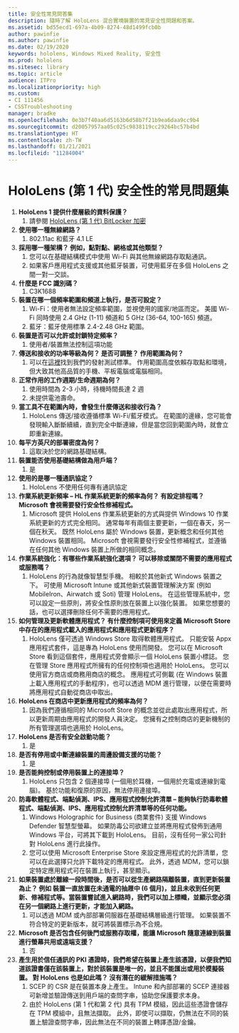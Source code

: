 ```yaml
---
title: 安全性常見問答集
description: 隨時了解 HoloLens 混合實境裝置的常見安全性問題和答案。
ms.assetid: bd55ecd1-697a-4b09-8274-48d1499fcb0b
author: pawinfie
ms.author: pawinfie
ms.date: 02/19/2020
keywords: hololens, Windows Mixed Reality, 安全性
ms.prod: hololens
ms.sitesec: library
ms.topic: article
audience: ITPro
ms.localizationpriority: high
ms.custom:
- CI 111456
- CSSTroubleshooting
manager: bradke
ms.openlocfilehash: 0e3b7f40aa6d5163b6d58b7f21b9ea6daa9cc9b4
ms.sourcegitcommit: d20057957aa05c025c9838119cc29264bc57b4bd
ms.translationtype: HT
ms.contentlocale: zh-TW
ms.lasthandoff: 01/21/2021
ms.locfileid: "11284004"
---
```

# HoloLens (第 1 代) 安全性的常見問題集

1. **HoloLens 1 提供什麼層級的資料保護？**
    1. 請參閱 [HoloLens (第 1 代) BitLocker 加密](hololens1-encryption.md)
1. **使用哪一種無線網路？**
    1. 802.11ac 和藍牙 4.1 LE
1. **採用哪一種架構？  例如，點對點、網格或其他類型？**
    1. 您可以在基礎結構模式中使用 Wi-Fi 與其他無線網路存取點通訊。
    1. 如果客戶應用程式支援或其他藍牙裝置，可使用藍牙在多個 HoloLens 之間一對一交談。
1. **什麼是 FCC 識別碼？**
    1. C3K1688
1. **裝置在哪一個頻率範圍和頻道上執行，是否可設定？**
    1. Wi-Fi：使用者無法設定頻率範圍，並視使用的國家/地區而定。 美國 Wi-Fi 同時使用 2.4 GHz (1-11) 頻道和 5 GHz (36-64, 100-165) 頻道。
    1. 藍牙：藍牙使用標準 2.4-2.48 GHz 範圍。
1. **裝置是否可以允許或封鎖特定頻率？**
    1. 使用者/裝置無法控制這項功能
1. **傳送和接收的功率等級為何？ 是否可調整？ 作用範圍為何？**
    1. 可以在[這裡](https://fccid.io/C3K1688)找到我們的發射測試標準。 作用範圍高度依賴存取點和環境，但大致其他高品質的手機、平板電腦或電腦相同。
1. **正常作用的工作週期/生命週期為何？**
    1. 使用時間為 2-3 小時，待機時間長達 2 週
    1. 未提供電池壽命。
1. **當工具不在範圍內時，會發生什麼傳送和接收行為？**
    1. HoloLens 傳送/接收遵循標準 Wi-Fi/藍牙模式。 在範圍的邊緣，您可能會發現輸入斷斷續續，直到完全中斷連線，但是當您回到範圍內時，就會立即重新連線。
1. **每平方英尺的部署密度為何？**
    1. 這取決於您的網路基礎結構。
1. **裝置能否使用基礎結構做為用戶端？**
    1. 是
1. **使用的是哪一種通訊協定？**
    1. HoloLens 不使用任何專有通訊協定
1. **作業系統更新頻率 – HL 作業系統更新的頻率為何？  有設定排程嗎？  Microsoft 會視需要發行安全性修補程式。**
    1. Microsoft 提供 HoloLens 作業系統更新的方式與提供 Windows 10 作業系統更新的方式完全相同。 通常每年有兩個主要更新，一個在春天，另一個在秋天。 既然 HoloLens 屬於 Windows 裝置，更新概念和任何其他 Windows 裝置相同。 Microsoft 會視需要發行安全性修補程式，並遵循在任何其他 Windows 裝置上所做的相同概念。
1. **作業系統強化：有哪些作業系統強化選項？  可以移除或關閉不需要的應用程式或服務嗎？**
    1. HoloLens 的行為就像智慧型手機。 相較於其他新式 Windows 裝置之下。 可使用 Microsoft Intune 或其他新式裝置管理解決方案 (例如 MobileIron、Airwatch 或 Soti) 管理 HoloLens。 在這些管理系統中，您可以設定一些原則，將安全性原則放在裝置上以強化裝置。 如果您想要的話，也可以選擇刪除任何不需要的應用程式。
1. **如何管理及更新軟體應用程式？ 有什麼控制項可使用來定義 Microsoft Store 中存在的應用程式載入的應用程式和應用程式更新程序？**
    1. HoloLens 僅可透過 Windows Store 取得軟體應用程式。 只能安裝 Appx 應用程式套件，這是專為 HoloLens 使用而開發。 您可以在 Microsoft Store 看到這個套件，應用程式旁會顯示一個 HoloLens 裝置小標誌。 您在管理 Store 應用程式所擁有的任何控制項也適用於 HoloLens。 您可以使用官方商店或商務用商店的概念。 應用程式可側載 (在 Windows 裝置上載入應用程式的手動程序)，也可以透過 MDM 進行管理，以便在需要時將應用程式自動從商店中取出。
1. **HoloLens 在商店中更新應用程式的頻率為何？**
    1. 因為我們遵循相同的 Microsoft Store 的概念並從此處取出應用程式，所以更新周期由應用程式的開發人員決定。 您擁有之控制商店的更新機制的所有管理選項也適用於 HoloLens。
1. **HoloLens 是否有安全啟動功能？**
    1. 是
1. **是否有停用或中斷連線裝置的周邊設備支援的功能？**
    1. 是
1. **是否能夠控制或停用裝置上的連接埠？**
    1. HoloLens 只包含 2 個連接埠 (一個用於耳機，一個用於充電或連線到電腦)。 基於功能和復原的原因，無法停用連接埠。
1. **防毒軟體程式、端點偵測、IPS、應用程式控制允許清單 – 能夠執行防毒軟體程式、端點偵測、IPS、應用程式控制允許清單等的任何功能。**
    1. Windows Holographic for Business (商業套件) 支援 Windows Defender 智慧型螢幕。 如果防毒公司欲建立並將應用程式發佈到通用 Windows 平台，可將其下載到 HoloLens。 目前，沒有任何一家公司針對 HoloLens 進行此操作。
    1. 您可以使用 Microsoft Enterprise Store 來設定應用程式的允許清單，您可以在此選擇只允許下載特定的應用程式。 此外，透過 MDM，您可以鎖定特定應用程式可在裝置上執行，甚至顯示。
1. **如果裝置處於離線一段時間後，是否可以從生產網路隔離裝置，直到更新裝置為止？  例如 裝置一直放置在未通電的抽屜中 (6 個月)，並且未收到任何更新、修補程式等。當裝置嘗試進入網路時，我們可以加上標幟，並顯示您必須在另一個網路上進行更新，才能加入網路。**
    1. 可以透過 MDM 或內部部署伺服器在基礎結構層級進行管理。 如果裝置不符合特定的更新版本，就可將裝置標示為不合規。
1. **Microsoft 是否包含任何後門或服務存取權，能讓 Microsoft 隨意連線到裝置進行螢幕共用或遠端支援？**
    1. 否
1. **產生用於信任通訊的 PKI 憑證時，我們希望在裝置上產生該憑證，以便我們知道該證書僅在該裝置上，對於該裝置是唯一的，並且不能匯出或用於模擬裝置。 對 HoloLens 也是如此嗎？ 沒有潛在的緩解措施嗎？**
    1. SCEP 的 CSR 是在裝置本身上產生。 Intune 和內部部署的 SCEP 連接器可新增並驗證傳送到用戶端的查問字串，協助您保護要求本身。
    1. 由於 HoloLens (第 1 代和第 2 代) 具有 TPM 模組，因此這些憑證會儲存在 TPM 模組中，且無法擷取。 此外，即使可以擷取，仍無法在不同的裝置上驗證查問字串，因此無法在不同的裝置上轉譯憑證/金鑰。
